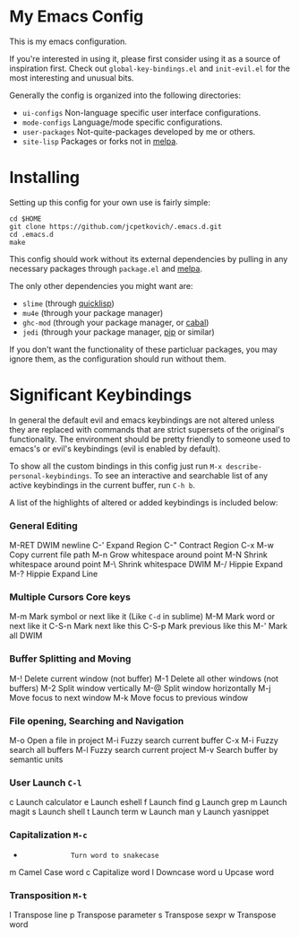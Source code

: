 # My Emacs Config

This is my emacs configuration.

If you're interested in using it, please first consider using it as a
source of inspiration first. Check out `global-key-bindings.el` and
`init-evil.el` for the most interesting and unusual bits.

Generally the config is organized into the following directories:

- `ui-configs` Non-language specific user interface configurations.
- `mode-configs` Language/mode specific configurations.
- `user-packages` Not-quite-packages developed by me or others.
- `site-lisp` Packages or forks not in [melpa](http://melpa.milkbox.net/).

# Installing

Setting up this config for your own use is fairly simple:

    cd $HOME
    git clone https://github.com/jcpetkovich/.emacs.d.git
    cd .emacs.d
    make

This config should work without its external dependencies by pulling
in any necessary packages through `package.el` and
[melpa](http://melpa.milkbox.net/).

The only other dependencies you might want are:

- `slime` (through [quicklisp](http://www.quicklisp.org/beta/))
- `mu4e` (through your package manager)
- `ghc-mod` (through your package manager, or [cabal](http://www.haskell.org/cabal/))
- `jedi` (through your package manager, [pip](https://pypi.python.org/pypi/pip) or similar)

If you don't want the functionality of these particluar packages, you
may ignore them, as the configuration should run without them.

# Significant Keybindings

In general the default evil and emacs keybindings are not altered
unless they are replaced with commands that are strict supersets of
the original's functionality. The environment should be pretty
friendly to someone used to emacs's or evil's keybindings (evil is
enabled by default).

To show all the custom bindings in this config just run `M-x
describe-personal-keybindings`. To see an interactive and searchable
list of any active keybindings in the current buffer, run `C-h b`.

A list of the highlights of altered or added keybindings is included
below:

### General Editing
M-RET        DWIM newline
C-'               Expand Region
C-"               Contract Region
C-x M-w           Copy current file path
M-n               Grow whitespace around point
M-N               Shrink whitespace around point
M-\               Shrink whitespace DWIM
M-/               Hippie Expand
M-?               Hippie Expand Line

### Multiple Cursors Core keys
M-m               Mark symbol or next like it (Like `C-d` in sublime)
M-M               Mark word or next like it
C-S-n             Mark next like this
C-S-p             Mark previous like this
M-'               Mark all DWIM

### Buffer Splitting and Moving
M-!               Delete current window (not buffer)
M-1               Delete all other windows (not buffers)
M-2               Split window vertically
M-@               Split window horizontally
M-j               Move focus to next window
M-k               Move focus to previous window

### File opening, Searching and Navigation
M-o               Open a file in project
M-i               Fuzzy search current buffer
C-x M-i           Fuzzy search all buffers
M-l               Fuzzy search current project
M-v               Search buffer by semantic units

### User Launch `C-l`
c                 Launch calculator
e                 Launch eshell
f                 Launch find
g                 Launch grep
m                 Launch magit
s                 Launch shell
t                 Launch term
w                 Launch man
y                 Launch yasnippet

### Capitalization `M-c`
-                 Turn word to snakecase
m                 Camel Case word
c                 Capitalize word
l                 Downcase word
u                 Upcase word


### Transposition `M-t`
l                 Transpose line
p                 Transpose parameter
s                 Transpose sexpr
w                 Transpose word
